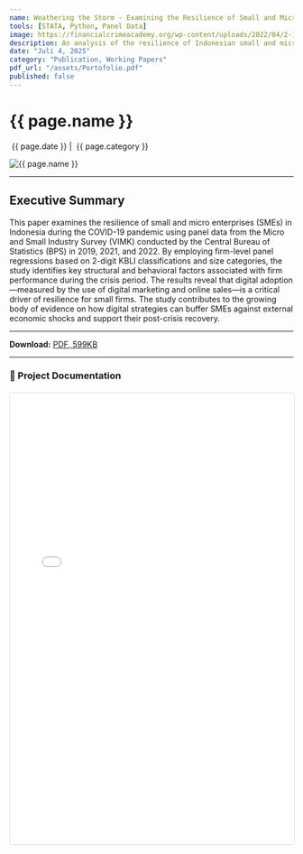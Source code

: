 ```yaml
---
name: Weathering the Storm - Examining the Resilience of Small and Micro Firms in Indonesia During the COVID-19 Pandemic
tools: [STATA, Python, Panel Data]
image: https://financialcrimeacademy.org/wp-content/uploads/2022/04/2-102-1024x576.jpg
description: An analysis of the resilience of Indonesian small and micro firms during the COVID-19 pandemic using panel data.
date: "Juli 4, 2025"
category: "Publication, Working Papers"
pdf_url: "/assets/Portofolio.pdf"
published: false
---
```


# {{ page.name }}

<p class="post-metadata text-muted">
  <span><i class="fas fa-calendar-alt"></i> &nbsp;{{ page.date }}</span>
  <span class="mx-2">|</span>
  <span><i class="fas fa-folder"></i> &nbsp;{{ page.category }}</span>
</p>

<img src="{{ page.image }}" alt="{{ page.name }}" class="img-fluid rounded mb-4">

---

## Executive Summary

This paper examines the resilience of small and micro enterprises (SMEs) in Indonesia during the COVID-19 pandemic using panel data from the Micro and Small Industry Survey (VIMK) conducted by the Central Bureau of Statistics (BPS) in 2019, 2021, and 2022. By employing firm-level panel regressions based on 2-digit KBLI classifications and size categories, the study identifies key structural and behavioral factors associated with firm performance during the crisis period. The results reveal that digital adoption—measured by the use of digital marketing and online sales—is a critical driver of resilience for small firms. The study contributes to the growing body of evidence on how digital strategies can buffer SMEs against external economic shocks and support their post-crisis recovery.

---

<p>
  <strong>Download:</strong> <a href="{{ page.pdf_url | relative_url }}" download>PDF, 599KB</a>
</p>

---

### 📄 Project Documentation

<div class="pdf-container" style="width: 100%; height: 800px; margin-top: 20px;">
    <iframe
        style="width: 100%; height: 100%; border: 1px solid #ddd; border-radius: 5px;"
        src="{{ page.pdf_url | relative_url }}"
        title="Pratinjau PDF: {{ page.name }}">
        <p>Your browser does not support PDF previews.</p>
    </iframe>
</div>